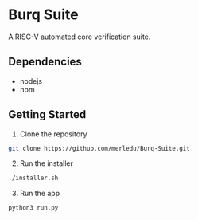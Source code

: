 # Burq Suite
A RISC-V automated core verification suite.

## Dependencies
- nodejs
- npm

## Getting Started
1. Clone the repository
```bash
git clone https://github.com/merledu/Burq-Suite.git
```
2. Run the installer
```bash
./installer.sh
```
3. Run the app
```bash
python3 run.py
```
